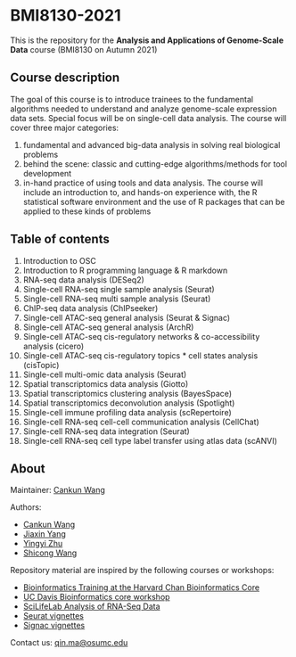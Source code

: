 # BMI8130-2021

This is the repository for the **Analysis and Applications of Genome-Scale Data** course (BMI8130 on Autumn 2021)

## Course description

The goal of this course is to introduce trainees to the fundamental algorithms needed to understand and analyze genome-scale expression data sets. Special focus will be on single-cell data analysis. The course will cover three major categories:

1. fundamental and advanced big-data analysis in solving real biological problems
2. behind the scene: classic and cutting-edge algorithms/methods for tool development
3. in-hand practice of using tools and data analysis. The course will include an introduction to, and hands-on experience with, the R statistical software environment and the use of R packages that can be applied to these kinds of problems

## Table of contents

1. Introduction to OSC
2. Introduction to R programming language & R markdown
3. RNA-seq data analysis (DESeq2)
4. Single-cell RNA-seq single sample analysis (Seurat)
5. Single-cell RNA-seq multi sample analysis (Seurat)
6. ChIP-seq data analysis (ChIPseeker)
7. Single-cell ATAC-seq general analysis (Seurat & Signac)
8. Single-cell ATAC-seq general analysis (ArchR)
9. Single-cell ATAC-seq cis-regulatory networks & co-accessibility analysis (cicero)
10. Single-cell ATAC-seq cis-regulatory topics \* cell states analysis (cisTopic)
11. Single-cell multi-omic data analysis (Seurat)
12. Spatial transcriptomics data analysis (Giotto)
13. Spatial transcriptomics clustering analysis (BayesSpace)
14. Spatial transcriptomics deconvolution analysis (Spotlight)
15. Single-cell immune profiling data analysis (scRepertoire)
16. Single-cell RNA-seq cell-cell communication analysis (CellChat)
17. Single-cell RNA-seq data integration (Seurat)
18. Single-cell RNA-seq cell type label transfer using atlas data (scANVI)

## About

Maintainer: [Cankun Wang](https://github.com/Wang-Cankun)

Authors:

- [Cankun Wang](https://github.com/Wang-Cankun)
- [Jiaxin Yang](https://github.com/Jiaxin-yyjx)
- [Yingyi Zhu](https://github.com/mandyyyyi22)
- [Shicong Wang](https://github.com/Alex1516612806)

Repository material are inspired by the following courses or workshops:

- [Bioinformatics Training at the Harvard Chan Bioinformatics Core](https://hbctraining.github.io/main/)
- [UC Davis Bioinformatics core workshop](https://ucdavis-bioinformatics-training.github.io/)
- [SciLifeLab Analysis of RNA-Seq Data](https://nbisweden.github.io/workshop-RNAseq/2011/index.html)
- [Seurat vignettes](https://satijalab.org/seurat/)
- [Signac vignettes](https://satijalab.org/signac/)

Contact us: qin.ma@osumc.edu
